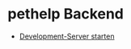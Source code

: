 pethelp Backend
===============

* [Development-Server starten](https://symfony.com/doc/4.4/setup.html#running-symfony-applications)
